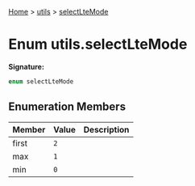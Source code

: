[Home](../../../index.md) &gt; [utils](../../utils.md) &gt; [selectLteMode](./selectltemode.md)

# Enum utils.selectLteMode


<b>Signature:</b>

```typescript
enum selectLteMode 
```

## Enumeration Members

|  Member | Value | Description |
|  --- | --- | --- |
|  first | `2` |  |
|  max | `1` |  |
|  min | `0` |  |

